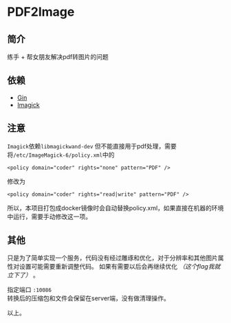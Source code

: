 # PDF2Image

## 简介
练手 + 帮女朋友解决pdf转图片的问题

## 依赖
- [Gin](https://github.com/gin-gonic)
- [Imagick](https://github.com/gographics/imagick)

## 注意
`Imagick`依赖`libmagickwand-dev`
但不能直接用于pdf处理，需要将`/etc/ImageMagick-6/policy.xml`中的
```
<policy domain="coder" rights="none" pattern="PDF" />
```
修改为
```
<policy domain="coder" rights="read|write" pattern="PDF" />
```
所以，本项目打包成docker镜像时会自动替换policy.xml，如果直接在机器的环境中运行，需要手动修改这一项。

## 其他
只是为了简单实现一个服务，代码没有经过雕琢和优化，对于分辨率和其他图片属性对设置可能需要重新调整代码。
如果有需要以后会再继续优化 *（这个flag我就立下了）* 。
 
指定端口 `:10086`  
转换后的压缩包和文件会保留在server端，没有做清理操作。  

以上。